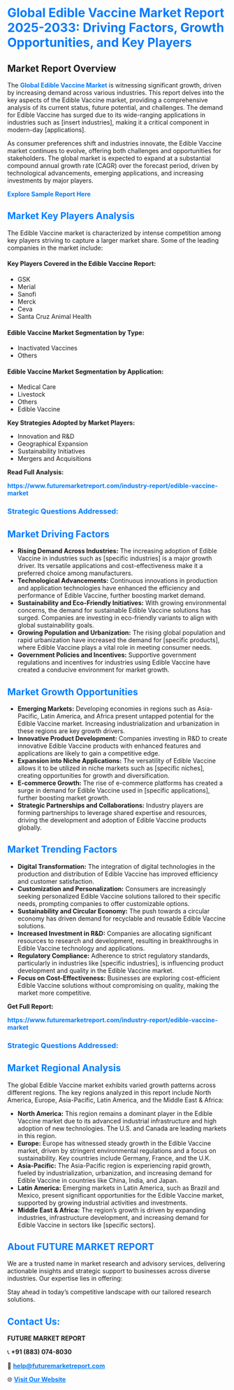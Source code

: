 <h1 style="color: #007BFF;">Global Edible Vaccine Market Report 2025-2033: Driving Factors, Growth Opportunities, and Key Players</h1>

<section id="overview">
<h2>Market Report Overview</h2>
<p>The <a href="https://www.futuremarketreport.com/industry-report/edible-vaccine-market" style="color: #007BFF; text-decoration: none;"><strong>Global Edible Vaccine Market</strong></a> is witnessing significant growth, driven by increasing demand across various industries. This report delves into the key aspects of the Edible Vaccine market, providing a comprehensive analysis of its current status, future potential, and challenges. The demand for Edible Vaccine has surged due to its wide-ranging applications in industries such as [insert industries], making it a critical component in modern-day [applications].</p>
<p>As consumer preferences shift and industries innovate, the Edible Vaccine market continues to evolve, offering both challenges and opportunities for stakeholders. The global market is expected to expand at a substantial compound annual growth rate (CAGR) over the forecast period, driven by technological advancements, emerging applications, and increasing investments by major players.</p>
</section>

<section id="overview">
<p><a href="https://www.futuremarketreport.com/request-sample/reportId=125750" style="color: #007BFF; text-decoration: none;"><strong>Explore Sample Report Here</strong></a></p>
</section>

<section id="key-players">
<h2 style="color: #007BFF;">Market Key Players Analysis</h2>
<p>The Edible Vaccine market is characterized by intense competition among key players striving to capture a larger market share. Some of the leading companies in the market include:</p>
<h4>Key Players Covered in the Edible Vaccine Report:</h4>
<ul><li>GSK</li><li>Merial</li><li>Sanofi</li><li>Merck</li><li>Ceva</li><li>Santa Cruz Animal Health</li></ul>
<h4>Edible Vaccine Market Segmentation by Type:</h4>
<ul><li>Inactivated Vaccines</li><li>Others</li></ul>

<h4>Edible Vaccine Market Segmentation by Application:</h4>
<ul><li>Medical Care</li><li>Livestock</li><li>Others</li><li>Edible Vaccine</li></ul>
<p><strong>Key Strategies Adopted by Market Players:</strong></p>
<ul>
<li>Innovation and R&D</li>
<li>Geographical Expansion</li>
<li>Sustainability Initiatives</li>
<li>Mergers and Acquisitions</li>
</ul>
</section>

<section>
<p><strong>Read Full Analysis: </strong></p><a href="https://www.futuremarketreport.com/industry-report/edible-vaccine-market" style="color: #007BFF; text-decoration: none;"><strong>https://www.futuremarketreport.com/industry-report/edible-vaccine-market</strong></a>
<h3 style="color: #007BFF;">Strategic Questions Addressed:</h3>
</section>

<section id="driving-factors">
<h2 style="color: #007BFF;">Market Driving Factors</h2>
<ul>
<li><strong>Rising Demand Across Industries:</strong> The increasing adoption of Edible Vaccine in industries such as [specific industries] is a major growth driver. Its versatile applications and cost-effectiveness make it a preferred choice among manufacturers.</li>
<li><strong>Technological Advancements:</strong> Continuous innovations in production and application technologies have enhanced the efficiency and performance of Edible Vaccine, further boosting market demand.</li>
<li><strong>Sustainability and Eco-Friendly Initiatives:</strong> With growing environmental concerns, the demand for sustainable Edible Vaccine solutions has surged. Companies are investing in eco-friendly variants to align with global sustainability goals.</li>
<li><strong>Growing Population and Urbanization:</strong> The rising global population and rapid urbanization have increased the demand for [specific products], where Edible Vaccine plays a vital role in meeting consumer needs.</li>
<li><strong>Government Policies and Incentives:</strong> Supportive government regulations and incentives for industries using Edible Vaccine have created a conducive environment for market growth.</li>
</ul>
</section>

<section id="growth-opportunities">
<h2 style="color: #007BFF;">Market Growth Opportunities</h2>
<ul>
<li><strong>Emerging Markets:</strong> Developing economies in regions such as Asia-Pacific, Latin America, and Africa present untapped potential for the Edible Vaccine market. Increasing industrialization and urbanization in these regions are key growth drivers.</li>
<li><strong>Innovative Product Development:</strong> Companies investing in R&D to create innovative Edible Vaccine products with enhanced features and applications are likely to gain a competitive edge.</li>
<li><strong>Expansion into Niche Applications:</strong> The versatility of Edible Vaccine allows it to be utilized in niche markets such as [specific niches], creating opportunities for growth and diversification.</li>
<li><strong>E-commerce Growth:</strong> The rise of e-commerce platforms has created a surge in demand for Edible Vaccine used in [specific applications], further boosting market growth.</li>
<li><strong>Strategic Partnerships and Collaborations:</strong> Industry players are forming partnerships to leverage shared expertise and resources, driving the development and adoption of Edible Vaccine products globally.</li>
</ul>
</section>

<section id="trending-factors">
<h2 style="color: #007BFF;">Market Trending Factors</h2>
<ul>
<li><strong>Digital Transformation:</strong> The integration of digital technologies in the production and distribution of Edible Vaccine has improved efficiency and customer satisfaction.</li>
<li><strong>Customization and Personalization:</strong> Consumers are increasingly seeking personalized Edible Vaccine solutions tailored to their specific needs, prompting companies to offer customizable options.</li>
<li><strong>Sustainability and Circular Economy:</strong> The push towards a circular economy has driven demand for recyclable and reusable Edible Vaccine solutions.</li>
<li><strong>Increased Investment in R&D:</strong> Companies are allocating significant resources to research and development, resulting in breakthroughs in Edible Vaccine technology and applications.</li>
<li><strong>Regulatory Compliance:</strong> Adherence to strict regulatory standards, particularly in industries like [specific industries], is influencing product development and quality in the Edible Vaccine market.</li>
<li><strong>Focus on Cost-Effectiveness:</strong> Businesses are exploring cost-efficient Edible Vaccine solutions without compromising on quality, making the market more competitive.</li>
</ul>
</section>

<section>
<p><strong>Get Full Report: </strong></p><a href="https://www.futuremarketreport.com/industry-report/edible-vaccine-market" style="color: #007BFF; text-decoration: none;"><strong>https://www.futuremarketreport.com/industry-report/edible-vaccine-market</strong></a>
<h3 style="color: #007BFF;">Strategic Questions Addressed:</h3>
</section>


<section id="regional-analysis">
<h2 style="color: #007BFF;">Market Regional Analysis</h2>
<p>The global Edible Vaccine market exhibits varied growth patterns across different regions. The key regions analyzed in this report include North America, Europe, Asia-Pacific, Latin America, and the Middle East & Africa:</p>
<ul>
<li><strong>North America:</strong> This region remains a dominant player in the Edible Vaccine market due to its advanced industrial infrastructure and high adoption of new technologies. The U.S. and Canada are leading markets in this region.</li>
<li><strong>Europe:</strong> Europe has witnessed steady growth in the Edible Vaccine market, driven by stringent environmental regulations and a focus on sustainability. Key countries include Germany, France, and the U.K.</li>
<li><strong>Asia-Pacific:</strong> The Asia-Pacific region is experiencing rapid growth, fueled by industrialization, urbanization, and increasing demand for Edible Vaccine in countries like China, India, and Japan.</li>
<li><strong>Latin America:</strong> Emerging markets in Latin America, such as Brazil and Mexico, present significant opportunities for the Edible Vaccine market, supported by growing industrial activities and investments.</li>
<li><strong>Middle East & Africa:</strong> The region’s growth is driven by expanding industries, infrastructure development, and increasing demand for Edible Vaccine in sectors like [specific sectors].</li>
</ul>
</section>

<footer>
<h2 style="color: #007BFF;">About FUTURE MARKET REPORT</h2>
<p>We are a trusted name in market research and advisory services, delivering actionable insights and strategic support to businesses across diverse industries. Our expertise lies in offering:</p>

<p>Stay ahead in today’s competitive landscape with our tailored research solutions.</p>

<h2 style="color: #007BFF;">Contact Us:</h2>
<p><strong>FUTURE MARKET REPORT</strong></p>
<p>📞 <strong>+91 (883) 074-8030</strong></p>
<p>📧 <strong><a href="mailto:help@futuremarketreport.com" style="color: #007BFF;">help@futuremarketreport.com</a></strong></p>
<p>🌐 <strong><a href="https://www.futuremarketreport.com/" style="color: #007BFF;">Visit Our Website</a></strong></p>
</footer>